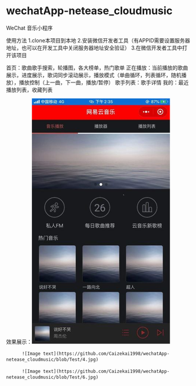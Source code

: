 # wechatApp-netease_cloudmusic
WeChat 音乐小程序

使用方法
1.clone本项目到本地
2.安装微信开发者工具（有APPID需要设置服务器地址，也可以在开发工具中关闭服务器地址安全验证）
3.在微信开发者工具中打开该项目


首页：歌曲歌手搜索，轮播图，各大榜单，热门歌单
正在播放：当前播放的歌曲展示，进度展示，歌词同步滚动展示，播放模式（单曲循环，列表循环，随机播放），播放控制（上一曲，下一曲，播放/暂停）
歌手列表：歌手详情
我的：最近播放列表，收藏列表


效果展示：![Image text](https://github.com/Caizekai1998/wechatApp-netease_cloudmusic/blob/Test/4.jpg)

          ![Image text](https://github.com/Caizekai1998/wechatApp-netease_cloudmusic/blob/Test/4.jpg)
          
          ![Image text](https://github.com/Caizekai1998/wechatApp-netease_cloudmusic/blob/Test/6.jpg)
